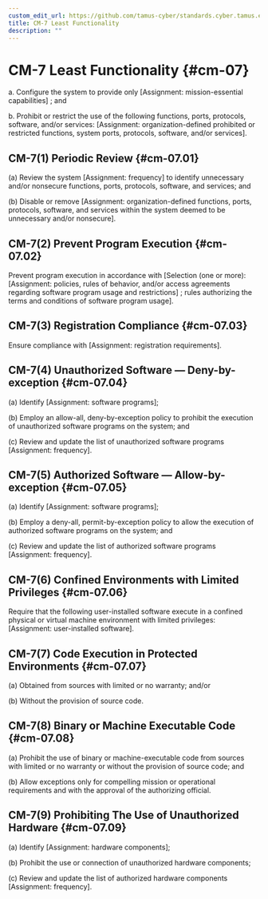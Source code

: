 ```yaml
---
custom_edit_url: https://github.com/tamus-cyber/standards.cyber.tamus.edu/tree/main/content/tamus.edu/TAMUS_profile.xml
title: CM-7 Least Functionality
description: ""
---
```


# CM-7 Least Functionality {#cm-07}

a. Configure the system to provide only [Assignment: mission-essential capabilities] ; and

b. Prohibit or restrict the use of the following functions, ports, protocols, software, and/or services: [Assignment: organization-defined prohibited or restricted functions, system ports, protocols, software, and/or services].

## CM-7(1) Periodic Review {#cm-07.01}

(a) Review the system [Assignment: frequency] to identify unnecessary and/or nonsecure functions, ports, protocols, software, and services; and

(b) Disable or remove [Assignment: organization-defined functions, ports, protocols, software, and services within the system deemed to be unnecessary and/or nonsecure].

## CM-7(2) Prevent Program Execution {#cm-07.02}

Prevent program execution in accordance with [Selection (one or more): 
                     [Assignment: policies, rules of behavior, and/or access agreements regarding software program usage and restrictions]
                  ; rules authorizing the terms and conditions of software program usage].

## CM-7(3) Registration Compliance {#cm-07.03}

Ensure compliance with [Assignment: registration requirements].

## CM-7(4) Unauthorized Software — Deny-by-exception {#cm-07.04}

(a) Identify [Assignment: software programs];

(b) Employ an allow-all, deny-by-exception policy to prohibit the execution of unauthorized software programs on the system; and

(c) Review and update the list of unauthorized software programs [Assignment: frequency].

## CM-7(5) Authorized Software — Allow-by-exception {#cm-07.05}

(a) Identify [Assignment: software programs];

(b) Employ a deny-all, permit-by-exception policy to allow the execution of authorized software programs on the system; and

(c) Review and update the list of authorized software programs [Assignment: frequency].

## CM-7(6) Confined Environments with Limited Privileges {#cm-07.06}

Require that the following user-installed software execute in a confined physical or virtual machine environment with limited privileges: [Assignment: user-installed software].

## CM-7(7) Code Execution in Protected Environments {#cm-07.07}

(a) Obtained from sources with limited or no warranty; and/or

(b) Without the provision of source code.

## CM-7(8) Binary or Machine Executable Code {#cm-07.08}

(a) Prohibit the use of binary or machine-executable code from sources with limited or no warranty or without the provision of source code; and

(b) Allow exceptions only for compelling mission or operational requirements and with the approval of the authorizing official.

## CM-7(9) Prohibiting The Use of Unauthorized Hardware {#cm-07.09}

(a) Identify [Assignment: hardware components];

(b) Prohibit the use or connection of unauthorized hardware components;

(c) Review and update the list of authorized hardware components [Assignment: frequency].

